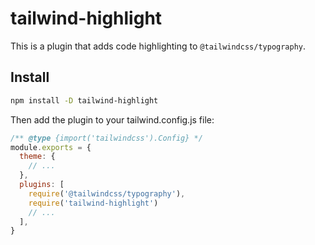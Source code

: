 # tailwind-highlight

This is a plugin that adds code highlighting to `@tailwindcss/typography`.

## Install

```bash
npm install -D tailwind-highlight
```

Then add the plugin to your tailwind.config.js file:

```js
/** @type {import('tailwindcss').Config} */
module.exports = {
  theme: {
    // ...
  },
  plugins: [
    require('@tailwindcss/typography'),
    require('tailwind-highlight')
    // ...
  ],
}
```

